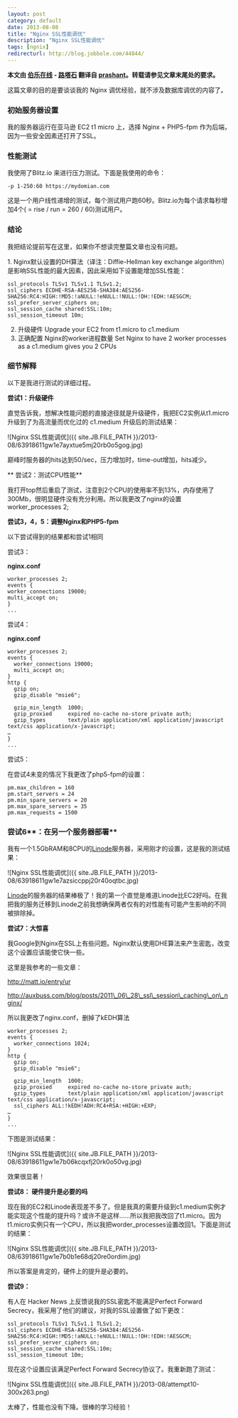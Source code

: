```yaml
---
layout: post
category: default
date: 2013-08-08
title: "Nginx SSL性能调优"
description: "Nginx SSL性能调优"
tags: [ngnix]
redirecturl: http://blog.jobbole.com/44844/
---
```



**本文由 [伯乐在线](http://blog.jobbole.com) - [路塔石](http://blog.jobbole.com/author/%e8%b7%af%e5%a1%94%e7%9f%b3/)
翻译自 [prashant](http://techsamurais.com/?p=1384)。转载请参见文章末尾处的要求。**

这篇文章的目的是要谈谈我的 Nginx 调优经验，就不涉及数据库调优的内容了。

### 初始服务器设置

我的服务器运行在亚马逊 EC2 t1 micro 上，选择 Nginx + PHP5-fpm 作为后端，因为一些安全因素还打开了SSL。

### 性能测试

我使用了Blitz.io 来进行压力测试。下面是我使用的命令：

    -p 1-250:60 https://mydomian.com

这是一个用户线性递增的测试，每个测试用户跑60秒。Blitz.io为每个请求每秒增加4个( = rise / run = 260 / 60)测试用户。

### 结论

我把结论提前写在这里，如果你不想读完整篇文章也没有问题。

​1. Nginx默认设置的DH算法（译注：Diffie-Hellman key exchange algorithm）是影响SSL性能的最大因素，因此采用如下设置能增加SSL性能：

    ssl_protocols TLSv1 TLSv1.1 TLSv1.2;
    ssl_ciphers ECDHE-RSA-AES256-SHA384:AES256-SHA256:RC4:HIGH:!MD5:!aNULL:!eNULL:!NULL:!DH:!EDH:!AESGCM;
    ssl_prefer_server_ciphers on;
    ssl_session_cache shared:SSL:10m;
    ssl_session_timeout 10m;

2.  升级硬件 Upgrade your EC2 from t1.micro to c1.medium
3.  正确配置 Nginx的worker进程数量 Set Nginx to have 2 worker processes as a c1.medium gives you 2 CPUs

### 细节解释

以下是我进行测试的详细过程。

**尝试1：升级硬件**

直觉告诉我，想解决性能问题的直接途径就是升级硬件，我把EC2实例从t1.micro升级到了为高流量而优化过的 c1.medium 升级后的测试结果：

![Nginx SSL性能调优]({{ site.JB.FILE_PATH }}/2013-08/63918611gw1e7ayxtue5mj20rb0o5gog.jpg)

巅峰时服务器的hits达到50/sec，压力增加时，time-out增加，hits减少。

** 尝试2：测试CPU性能**

我打开top然后重启了测试，注意到2个CPU的使用率不到13%，内存使用了300Mb，很明显硬件没有充分利用。所以我更改了nginx的设置 worker\_processes 2;

**尝试3，4，5：调整Nginx和PHP5-fpm**

以下尝试得到的结果都和尝试1相同

尝试3：

**nginx.conf**

    worker_processes 2;
    events {
    worker_connections 19000;
    multi_accept on;
    }
    ...

尝试4：

**nginx.conf**

    worker_processes 2;
    events {
      worker_connections 19000;
      multi_accept on;
    }
    http { 
      gzip on;
      gzip_disable "msie6";
     
      gzip_min_length  1000;
      gzip_proxied     expired no-cache no-store private auth;
      gzip_types       text/plain application/xml application/javascript text/css application/x-javascript;
    …
    }
    ...

尝试5：

在尝试4未变的情况下我更改了php5-fpm的设置：

    pm.max_children = 160
    pm.start_servers = 24
    pm.min_spare_servers = 20
    pm.max_spare_servers = 35
    pm.max_requests = 1500

### **尝试6****：在另一个服务器部署**

我有一个1.5GbRAM和8CPU的[Linode](http://blog.jobbole.com/go/linode/ "Linode")服务器，采用刚才的设置，这是我的测试结果：

![Nginx SSL性能调优]({{ site.JB.FILE_PATH }}/2013-08/63918611gw1e7azsiccppj20r40oqtbc.jpg)

[Linode](http://blog.jobbole.com/go/linode/ "Linode")的服务器的结果棒极了！我的第一个直觉是难道Linode比EC2好吗。在我把我的服务迁移到Linode之前我想确保两者仅有的对性能有可能产生影响的不同被排除掉。

**尝试7：大惊喜**

我Google到Nginx在SSL上有些问题。Nginx默认使用DHE算法来产生密匙，改变这个设置应该能使它快一些。

这里是我参考的一些文章：

http://matt.io/entry/ur

http://auxbuss.com/blog/posts/2011\_06\_28\_ssl\_session\_caching\_on\_nginx/

所以我更改了nginx.conf，删掉了kEDH算法

    worker_processes 2;
    events {
      worker_connections 1024;
    }
    http { 
      gzip on;
      gzip_disable "msie6";
     
      gzip_min_length  1000;
      gzip_proxied     expired no-cache no-store private auth;
      gzip_types       text/plain application/xml application/javascript text/css application/x-javascript;
      ssl_ciphers ALL:!kEDH!ADH:RC4+RSA:+HIGH:+EXP; 
    …
    }
    ...

下图是测试结果：

![Nginx SSL性能调优]({{ site.JB.FILE_PATH }}/2013-08/63918611gw1e7b06kcqxfj20rk0o50vg.jpg)

效果很显著！

**尝试8： 硬件提升是必要的吗**

现在我的EC2和Linode表现差不多了。但是我真的需要升级到c1.medium实例才能实现这个性能的提升吗？或许不是这样……所以我把我改回了t1.micro。因为t1.micro实例只有一个CPU，所以我把worder\_processes设置改回1。下面是测试的结果：

![Nginx SSL性能调优]({{ site.JB.FILE_PATH }}/2013-08/63918611gw1e7b0b1e68dj20re0ordim.jpg)

所以答案是肯定的，硬件上的提升是必要的。

**尝试9：**

有人在 Hacker News 上反馈说我的SSL密匙不能满足Perfect Forward Secrecy，我采用了他们的建议，对我的SSL设置做了如下更改：

    ssl_protocols TLSv1 TLSv1.1 TLSv1.2;
    ssl_ciphers ECDHE-RSA-AES256-SHA384:AES256-SHA256:RC4:HIGH:!MD5:!aNULL:!eNULL:!NULL:!DH:!EDH:!AESGCM;
    ssl_prefer_server_ciphers on;
    ssl_session_cache shared:SSL:10m;
    ssl_session_timeout 10m;

现在这个设置应该满足Perfect Forward Secrecy协议了。我重新跑了测试：

![Nginx SSL性能调优]({{ site.JB.FILE_PATH }}/2013-08/attempt10-300x263.png)

太棒了，性能也没有下降。很棒的学习经验！